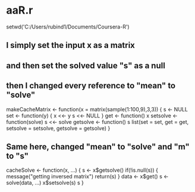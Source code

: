# aaR.r
setwd('C:/Users/rubind1/Documents/Coursera-R')
##
## I simply set the input x as a matrix
## and then set the solved value "s" as a null
## then I changed every reference to "mean" to "solve"
makeCacheMatrix <- function(x = matrix(sample(1:100,9),3,3)) {
  s <- NULL
  set <- function(y) {
    x <<- y
    s <<- NULL
  }
  get <- function() x
  setsolve <- function(solve) s <<- solve
  getsolve <- function() s
  list(set = set, get = get,
       setsolve = setsolve,
       getsolve = getsolve)
}
##
## Same here, changed "mean" to "solve" and "m" to "s"
cacheSolve <- function(x, ...) {
  s <- x$getsolve()
  if(!is.null(s)) {
    message("getting inversed matrix")
    return(s)
  }
  data <- x$get()
  s <- solve(data, ...)
  x$setsolve(s)
  s
}
